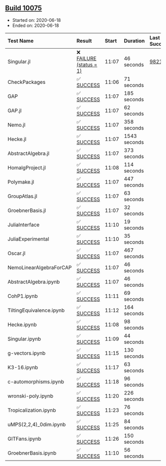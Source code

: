 ## [Build 10075](https://oscarci.mathematik.uni-kl.de/job/oscar/10075/)

* Started on: 2020-06-18
* Ended on: 2020-06-18

| Test Name    | Result | Start | Duration | Last Success | First Failure |
|:-------------|:-------|:------|:---------|:-------------|:--------------|
| Singular.jl | ❌ [FAILURE (status = 1)](https://oscarci.mathematik.uni-kl.de/job/oscar/10075/artifact/logs/build-10075/Singular.jl.log) | 11:07 | 46 seconds | [9821](https://oscarci.mathematik.uni-kl.de/job/oscar/9821/) | [9822](https://oscarci.mathematik.uni-kl.de/job/oscar/9822/) |
| CheckPackages | ✅ [SUCCESS](https://oscarci.mathematik.uni-kl.de/job/oscar/10075/artifact/logs/build-10075/CheckPackages.log) | 11:06 | 71 seconds |  |  |
| GAP | ✅ [SUCCESS](https://oscarci.mathematik.uni-kl.de/job/oscar/10075/artifact/logs/build-10075/GAP.log) | 11:07 | 185 seconds |  |  |
| GAP.jl | ✅ [SUCCESS](https://oscarci.mathematik.uni-kl.de/job/oscar/10075/artifact/logs/build-10075/GAP.jl.log) | 11:07 | 62 seconds |  |  |
| Nemo.jl | ✅ [SUCCESS](https://oscarci.mathematik.uni-kl.de/job/oscar/10075/artifact/logs/build-10075/Nemo.jl.log) | 11:07 | 358 seconds |  |  |
| Hecke.jl | ✅ [SUCCESS](https://oscarci.mathematik.uni-kl.de/job/oscar/10075/artifact/logs/build-10075/Hecke.jl.log) | 11:07 | 1543 seconds |  |  |
| AbstractAlgebra.jl | ✅ [SUCCESS](https://oscarci.mathematik.uni-kl.de/job/oscar/10075/artifact/logs/build-10075/AbstractAlgebra.jl.log) | 11:07 | 373 seconds |  |  |
| HomalgProject.jl | ✅ [SUCCESS](https://oscarci.mathematik.uni-kl.de/job/oscar/10075/artifact/logs/build-10075/HomalgProject.jl.log) | 11:08 | 114 seconds |  |  |
| Polymake.jl | ✅ [SUCCESS](https://oscarci.mathematik.uni-kl.de/job/oscar/10075/artifact/logs/build-10075/Polymake.jl.log) | 11:07 | 447 seconds |  |  |
| GroupAtlas.jl | ✅ [SUCCESS](https://oscarci.mathematik.uni-kl.de/job/oscar/10075/artifact/logs/build-10075/GroupAtlas.jl.log) | 11:07 | 63 seconds |  |  |
| GroebnerBasis.jl | ✅ [SUCCESS](https://oscarci.mathematik.uni-kl.de/job/oscar/10075/artifact/logs/build-10075/GroebnerBasis.jl.log) | 11:07 | 32 seconds |  |  |
| JuliaInterface | ✅ [SUCCESS](https://oscarci.mathematik.uni-kl.de/job/oscar/10075/artifact/logs/build-10075/JuliaInterface.log) | 11:10 | 19 seconds |  |  |
| JuliaExperimental | ✅ [SUCCESS](https://oscarci.mathematik.uni-kl.de/job/oscar/10075/artifact/logs/build-10075/JuliaExperimental.log) | 11:10 | 35 seconds |  |  |
| Oscar.jl | ✅ [SUCCESS](https://oscarci.mathematik.uni-kl.de/job/oscar/10075/artifact/logs/build-10075/Oscar.jl.log) | 11:07 | 467 seconds |  |  |
| NemoLinearAlgebraForCAP | ✅ [SUCCESS](https://oscarci.mathematik.uni-kl.de/job/oscar/10075/artifact/logs/build-10075/NemoLinearAlgebraForCAP.log) | 11:07 | 46 seconds |  |  |
| AbstractAlgebra.ipynb | ✅ [SUCCESS](https://oscarci.mathematik.uni-kl.de/job/oscar/10075/artifact/logs/build-10075/AbstractAlgebra.ipynb.log) | 11:07 | 46 seconds |  |  |
| CohP1.ipynb | ✅ [SUCCESS](https://oscarci.mathematik.uni-kl.de/job/oscar/10075/artifact/logs/build-10075/CohP1.ipynb.log) | 11:11 | 69 seconds |  |  |
| TiltingEquivalence.ipynb | ✅ [SUCCESS](https://oscarci.mathematik.uni-kl.de/job/oscar/10075/artifact/logs/build-10075/TiltingEquivalence.ipynb.log) | 11:12 | 164 seconds |  |  |
| Hecke.ipynb | ✅ [SUCCESS](https://oscarci.mathematik.uni-kl.de/job/oscar/10075/artifact/logs/build-10075/Hecke.ipynb.log) | 11:08 | 98 seconds |  |  |
| Singular.ipynb | ✅ [SUCCESS](https://oscarci.mathematik.uni-kl.de/job/oscar/10075/artifact/logs/build-10075/Singular.ipynb.log) | 11:09 | 44 seconds |  |  |
| g-vectors.ipynb | ✅ [SUCCESS](https://oscarci.mathematik.uni-kl.de/job/oscar/10075/artifact/logs/build-10075/g-vectors.ipynb.log) | 11:15 | 130 seconds |  |  |
| K3-16.ipynb | ✅ [SUCCESS](https://oscarci.mathematik.uni-kl.de/job/oscar/10075/artifact/logs/build-10075/K3-16.ipynb.log) | 11:17 | 63 seconds |  |  |
| c-automorphisms.ipynb | ✅ [SUCCESS](https://oscarci.mathematik.uni-kl.de/job/oscar/10075/artifact/logs/build-10075/c-automorphisms.ipynb.log) | 11:18 | 96 seconds |  |  |
| wronski-poly.ipynb | ✅ [SUCCESS](https://oscarci.mathematik.uni-kl.de/job/oscar/10075/artifact/logs/build-10075/wronski-poly.ipynb.log) | 11:20 | 226 seconds |  |  |
| Tropicalization.ipynb | ✅ [SUCCESS](https://oscarci.mathematik.uni-kl.de/job/oscar/10075/artifact/logs/build-10075/Tropicalization.ipynb.log) | 11:23 | 76 seconds |  |  |
| uMPS(2,2,4)_0dim.ipynb | ✅ [SUCCESS](https://oscarci.mathematik.uni-kl.de/job/oscar/10075/artifact/logs/build-10075/uMPS-2-2-4-_0dim.ipynb.log) | 11:25 | 84 seconds |  |  |
| GITFans.ipynb | ✅ [SUCCESS](https://oscarci.mathematik.uni-kl.de/job/oscar/10075/artifact/logs/build-10075/GITFans.ipynb.log) | 11:26 | 150 seconds |  |  |
| GroebnerBasis.ipynb | ✅ [SUCCESS](https://oscarci.mathematik.uni-kl.de/job/oscar/10075/artifact/logs/build-10075/GroebnerBasis.ipynb.log) | 11:10 | 56 seconds |  |  |

